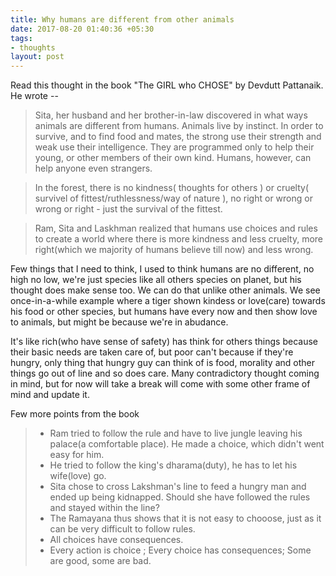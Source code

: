 ```yaml
---
title: Why humans are different from other animals
date: 2017-08-20 01:40:36 +05:30
tags:
- thoughts
layout: post
---
```


Read this thought in the book "The GIRL who CHOSE" by Devdutt Pattanaik. He wrote --

>  Sita, her husband and her brother-in-law discovered in what ways animals are different from humans. Animals live by instinct. In order to survive, and to find food and mates, the strong use their strength and weak use their intelligence. They are programmed only to help their young, or other members of their own kind. Humans, however, can help anyone even strangers.


> In the forest, there is no kindness( thoughts for others ) or cruelty( survivel of fittest/ruthlessness/way of nature ), no right or wrong or wrong or right - just the survival of the fittest. 

> Ram, Sita and Laskhman realized that humans use choices and rules to create a world where there is more kindness and less cruelty, more right(which we majority of humans believe till now) and less wrong.

Few things that I need to think, I used to think humans are no different, no high no low, we're just species like all others species on planet, but his thought does make sense too. We can do that unlike other animals. We see once-in-a-while example where a tiger shown kindess or love(care) towards his food or other species, but humans have every now and then show love to animals, but might be because we're in abudance. 

It's like rich(who have sense of safety) has think for others things because their basic needs are taken care of, but poor can't because if they're hungry, only thing that hungry guy can think of is food, morality and other things go out of line and so does care.  Many contradictory thought coming in mind, but for now will take a break will come with some other frame of mind and update it.


Few more points from the book

> * Ram tried to follow the rule and have to live jungle leaving his palace(a comfortable place). He made a choice, which didn't went easy for him.
> * He tried to follow the king's dharama(duty), he has to let his wife(love) go.
> * Sita chose to cross Lakshman's line to feed a hungry man and ended up being kidnapped. Should she have followed the rules and stayed within the line? 
> * The Ramayana thus shows that it is not easy to chooose, just as it can be very difficult to follow rules.
> * All choices have consequences.
> * Every action is choice ; Every choice has consequences; Some are good, some are bad. 

 


